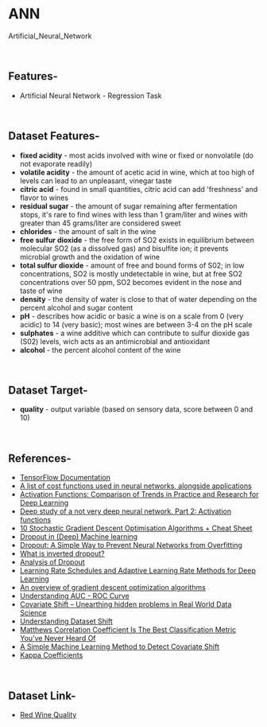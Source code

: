# ANN
Artificial_Neural_Network

<br/>

## Features-
* Artificial Neural Network - Regression Task

<br/>

## Dataset Features-
* **fixed acidity** - most acids involved with wine or fixed or nonvolatile (do not evaporate readily)
* **volatile acidity** - the amount of acetic acid in wine, which at too high of levels can lead to an unpleasant, vinegar taste
* **citric acid** - found in small quantities, citric acid can add 'freshness' and flavor to wines
* **residual sugar** - the amount of sugar remaining after fermentation stops, it's rare to find wines with less than 1 gram/liter and wines with greater than 45 grams/liter are considered sweet
* **chlorides** - the amount of salt in the wine
* **free sulfur dioxide** - the free form of SO2 exists in equilibrium between molecular SO2 (as a dissolved gas) and bisulfite ion; it prevents microbial growth and the oxidation of wine
* **total sulfur dioxide** - amount of free and bound forms of S02; in low concentrations, SO2 is mostly undetectable in wine, but at free SO2 concentrations over 50 ppm, SO2 becomes evident in the nose and taste of wine
* **density** - the density of water is close to that of water depending on the percent alcohol and sugar content
* **pH** - describes how acidic or basic a wine is on a scale from 0 (very acidic) to 14 (very basic); most wines are between 3-4 on the pH scale
* **sulphates** - a wine additive which can contribute to sulfur dioxide gas (S02) levels, wich acts as an antimicrobial and antioxidant
* **alcohol** - the percent alcohol content of the wine

<br/>

## Dataset Target-
* **quality** - output variable (based on sensory data, score between 0 and 10)

<br/>

## References-
* [TensorFlow Documentation](https://www.tensorflow.org/api_docs/python/tf)
* [A list of cost functions used in neural networks, alongside applications](https://stats.stackexchange.com/questions/154879/a-list-of-cost-functions-used-in-neural-networks-alongside-applications)
* [Activation Functions: Comparison of Trends in Practice and Research for Deep Learning](https://arxiv.org/pdf/1811.03378.pdf)
* [Deep study of a not very deep neural network. Part 2: Activation functions](https://towardsdatascience.com/deep-study-of-a-not-very-deep-neural-network-part-2-activation-functions-fd9bd8d406fc)
* [10 Stochastic Gradient Descent Optimisation Algorithms + Cheat Sheet](https://towardsdatascience.com/10-gradient-descent-optimisation-algorithms-86989510b5e9)
* [Dropout in (Deep) Machine learning](https://medium.com/@amarbudhiraja/https-medium-com-amarbudhiraja-learning-less-to-learn-better-dropout-in-deep-machine-learning-74334da4bfc5)
* [Dropout: A Simple Way to Prevent Neural Networks from Overfitting](http://jmlr.org/papers/volume15/srivastava14a/srivastava14a.pdf)
* [What is inverted dropout?](https://www.quora.com/What-is-inverted-dropout)
* [Analysis of Dropout](https://pgaleone.eu/deep-learning/regularization/2017/01/10/anaysis-of-dropout/)
* [Learning Rate Schedules and Adaptive Learning Rate Methods for Deep Learning](https://towardsdatascience.com/learning-rate-schedules-and-adaptive-learning-rate-methods-for-deep-learning-2c8f433990d1)
* [An overview of gradient descent optimization algorithms](https://arxiv.org/pdf/1609.04747.pdf)
* [Understanding AUC - ROC Curve](https://towardsdatascience.com/understanding-auc-roc-curve-68b2303cc9c5)
* [Covariate Shift – Unearthing hidden problems in Real World Data Science](https://www.analyticsvidhya.com/blog/2017/07/covariate-shift-the-hidden-problem-of-real-world-data-science/)
* [Understanding Dataset Shift](https://towardsdatascience.com/understanding-dataset-shift-f2a5a262a766)
* [Matthews Correlation Coefficient Is The Best Classification Metric You’ve Never Heard Of](https://towardsdatascience.com/the-best-classification-metric-youve-never-heard-of-the-matthews-correlation-coefficient-3bf50a2f3e9a)
* [A Simple Machine Learning Method to Detect Covariate Shift](https://blog.bigml.com/2014/01/03/simple-machine-learning-to-detect-covariate-shift/)
* [Kappa Coefficients](https://www.statisticssolutions.com/kappa-coefficients/)

<br/>

## Dataset Link-
* [Red Wine Quality](https://www.kaggle.com/uciml/red-wine-quality-cortez-et-al-2009)
